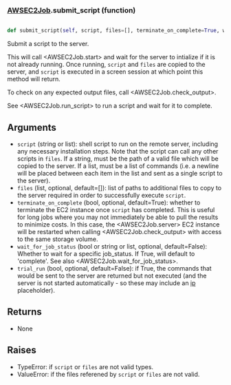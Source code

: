 ### [AWSEC2Job](AWSEC2Job.md).submit_script (function)


```py

def submit_script(self, script, files=[], terminate_on_complete=True, wait_for_job_status=False, trial_run=False)

```



Submit a script to the server.

This will call &lt;AWSEC2Job.start&gt; and wait for
the server to intialize if it is not already running.  Once running,
`script` and `files` are copied to the server, and `script` is executed
in a screen session at which point this method will return.

To check on any expected output files, call &lt;AWSEC2Job.check_output&gt;.

See &lt;AWSEC2Job.run_script&gt; to run a script and wait for it to complete.

Arguments
----------------
* `script` (string or list): shell script to run on the remote server,
    including any necessary installation steps.  Note that the script
    can call any other scripts in `files`.  If a string, must be the
    path of a valid file which will be copied to the server.  If a list,
    must be a list of commands (i.e. a newline will be placed between
    each item in the list and sent as a single script to the server).
* `files` (list, optional, default=[]): list of paths to additional files
    to copy to the server required in order to successfully execute
    `script`.
* `terminate_on_complete` (bool, optional, default=True): whether to terminate
    the EC2 instance once `script` has completed.  This is useful for
    long jobs where you may not immediately be able to pull the results
    to minimize costs.  In this case, the &lt;AWSEC2Job.server&gt; EC2 instance
    will be restarted when calling &lt;AWSEC2Job.check_output&gt; with access
    to the same storage volume.
* `wait_for_job_status` (bool or string or list, optional, default=False):
    Whether to wait for a specific job_status.  If True, will default to
    'complete'.  See also &lt;AWSEC2Job.wait_for_job_status&gt;.
* `trial_run` (bool, optional, default=False): if True, the commands
    that would be sent to the server are returned but not executed
    (and the server is not started automatically - so these may include
    an [ip](ip.md) placeholder).


Returns
------------
* None

Raises
------------
* TypeError: if `script` or `files` are not valid types.
* ValueError: if the files referened by `script` or `files` are not valid.

